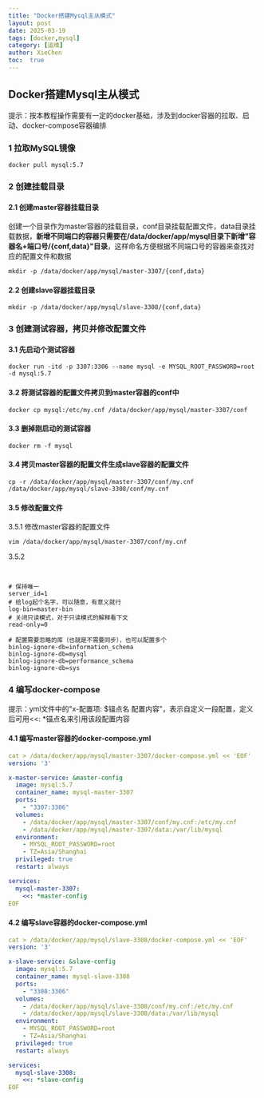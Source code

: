 ```yaml
---
title: "Docker搭建Mysql主从模式"
layout: post
date: 2025-03-19
tags: [docker,mysql]
category: [运维]
author: XieChen
toc:  true
---
```


## Docker搭建Mysql主从模式

提示：按本教程操作需要有一定的docker基础，涉及到docker容器的拉取、启动、docker-compose容器编排

### 1 拉取MySQL镜像

```shell
docker pull mysql:5.7
```

### 2 创建挂载目录

#### 2.1 创建master容器挂载目录

创建一个目录作为master容器的挂载目录，conf目录挂载配置文件，data目录挂载数据，**新增不同端口的容器只需要在/data/docker/app/mysql目录下新增"容器名+端口号/{conf,data}"目录**，这样命名方便根据不同端口号的容器来查找对应的配置文件和数据

```shell
mkdir -p /data/docker/app/mysql/master-3307/{conf,data}
```

#### 2.2 创建slave容器挂载目录

```shell
mkdir -p /data/docker/app/mysql/slave-3308/{conf,data}
```

### 3 创建测试容器，拷贝并修改配置文件

#### 3.1 先启动个测试容器

```shell
docker run -itd -p 3307:3306 --name mysql -e MYSQL_ROOT_PASSWORD=root -d mysql:5.7
```

#### 3.2 将测试容器的配置文件拷贝到master容器的conf中

```
docker cp mysql:/etc/my.cnf /data/docker/app/mysql/master-3307/conf
```

#### 3.3 删掉刚启动的测试容器

```shell
docker rm -f mysql
```

#### 3.4 拷贝master容器的配置文件生成slave容器的配置文件

```shell
cp -r /data/docker/app/mysql/master-3307/conf/my.cnf /data/docker/app/mysql/slave-3308/conf/my.cnf
```

#### 3.5 修改配置文件

3.5.1 修改master容器的配置文件

```shell
vim /data/docker/app/mysql/master-3307/conf/my.cnf
```

3.5.2 

```properties


# 保持唯一
server_id=1
# 给log起个名字，可以随意，有意义就行
log-bin=master-bin
# 关闭只读模式，对于只读模式的解释看下文
read-only=0

# 配置需要忽略的库（也就是不需要同步），也可以配置多个
binlog-ignore-db=information_schema
binlog-ignore-db=mysql
binlog-ignore-db=performance_schema
binlog-ignore-db=sys
```



### 4 编写docker-compose

提示：yml文件中的"x-配置项: $锚点名 配置内容"，表示自定义一段配置，定义后可用<<: *锚点名来引用该段配置内容

#### 4.1 编写master容器的docker-compose.yml

```yml
cat > /data/docker/app/mysql/master-3307/docker-compose.yml << 'EOF'
version: '3'

x-master-service: &master-config
  image: mysql:5.7
  container_name: mysql-master-3307
  ports:
    - "3307:3306"
  volumes:
    - /data/docker/app/mysql/master-3307/conf/my.cnf:/etc/my.cnf
    - /data/docker/app/mysql/master-3307/data:/var/lib/mysql
  environment:
    - MYSQL_ROOT_PASSWORD=root
    - TZ=Asia/Shanghai
  privileged: true
  restart: always

services:
  mysql-master-3307:
    <<: *master-config
EOF
```

#### 4.2 编写slave容器的docker-compose.yml

```yml
cat > /data/docker/app/mysql/slave-3308/docker-compose.yml << 'EOF'
version: '3'

x-slave-service: &slave-config
  image: mysql:5.7
  container_name: mysql-slave-3308
  ports:
    - "3308:3306"
  volumes:
    - /data/docker/app/mysql/slave-3308/conf/my.cnf:/etc/my.cnf
    - /data/docker/app/mysql/slave-3308/data:/var/lib/mysql
  environment:
    - MYSQL_ROOT_PASSWORD=root
    - TZ=Asia/Shanghai
  privileged: true
  restart: always

services:
  mysql-slave-3308:
    <<: *slave-config
EOF
```

